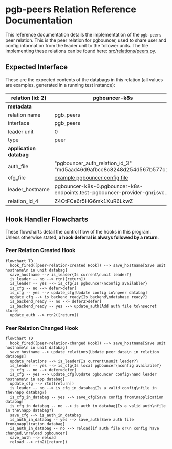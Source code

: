 # pgb-peers Relation Reference Documentation

This reference documentation details the implementation of the `pgb-peers` peer relation. This is the peer relation for pgbouncer, used to share user and config information from the leader unit to the follower units. The file implementing these relations can be found here: [src/relations/peers.py](../../../src/relations/peers.py).

## Expected Interface

These are the expected contents of the databags in this relation (all values are examples, generated in a running test instance):

| relation (id: 2) | pgbouncer-k8s |
|---|---|
| **metadata** |  |
| relation name       | pgb_peers|
| interface           | pgb_peers|
| leader unit         | 0|
| type                | peer|
| **application databag** |  |
|  auth_file       | "pgbouncer_auth_relation_id_3" "md5aad46d9afbcc8c8248d254d567b577c1"       |
|  cfg_file        | [example pgbouncer config file](../../../lib/charms/pgbouncer_k8s/v0/pgb.py) |
|  leader_hostname | pgbouncer-k8s-0.pgbouncer-k8s-endpoints.test-pgbouncer-provider-gnrj.svc…  |
|  relation_id_4   | Z4OtFCe6r5HG6mk1XuR6LkwZ                                                   |

## Hook Handler Flowcharts

These flowcharts detail the control flow of the hooks in this program. Unless otherwise stated, **a hook deferral is always followed by a return**.

### Peer Relation Created Hook

```mermaid
flowchart TD
  hook_fired([peer-relation-created Hook]) --> save_hostname[Save unit hostname\n in unit databag]
  save_hostname --> is_leader{Is current\nunit leader?}
  is_leader -- no --> rtn([return])
  is_leader -- yes --> is_cfg{Is pgbouncer\nconfig available?}
  is_cfg -- no --> defer>defer]
  is_cfg -- yes --> update_cfg[Update config in\npeer databag]
  update_cfg --> is_backend_ready{Is backend\ndatabase ready?}
  is_backend_ready -- no --> defer2>defer]
  is_backend_ready -- yes --> update_auth[Add auth file to\nsecret store]
  update_auth --> rtn2([return])
```

### Peer Relation Changed Hook

```mermaid
flowchart TD
  hook_fired([peer-relation-changed Hook]) --> save_hostname[Save unit hostname\n in unit databag]
  save_hostname --> update_relations[Update peer data\n in relation databags]
  update_relations --> is_leader{Is current\nunit leader?}
  is_leader -- yes --> is_cfg{Is local pgbouncer\nconfig available?}
  is_cfg -- no --> defer>defer]
  is_cfg -- yes --> update_cfg[Update pgbouncer config\nand leader hostname\n in app databag]
  update_cfg --> rtn([return])
  is_leader -- no --> is_cfg_in_databag{Is a valid config\nfile in the\napp databag?}
  is_cfg_in_databag -- yes --> save_cfg[Save config from\napplication databag]
  is_cfg_in_databag -- no --> is_auth_in_databag{Is a valid auth\nfile in the\napp databag?}
  save_cfg --> is_auth_in_databag
  is_auth_in_databag -- yes --> save_auth[Save auth file from\napplication databag]
  is_auth_in_databag -- no --> reload[if auth file or\n config have changed,\nreload pgbouncer]
  save_auth --> reload
  reload --> rtn2([return])
```
